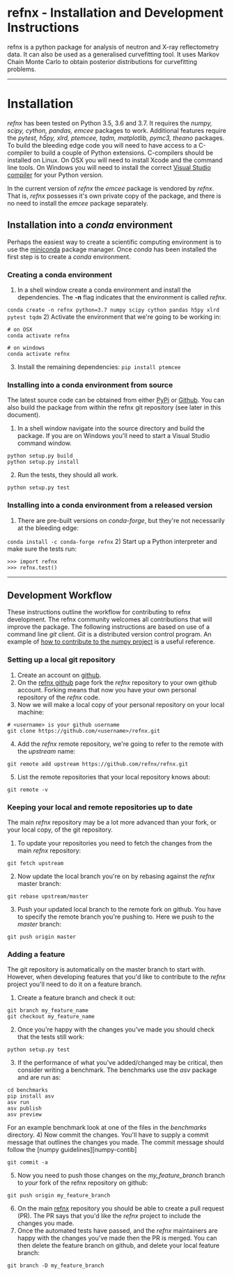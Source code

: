 # refnx - Installation and Development Instructions

refnx is a python package for analysis of neutron and X-ray reflectometry data.
It can also be used as a generalised curvefitting tool. It uses Markov Chain
Monte Carlo to obtain posterior distributions for curvefitting problems.

--------------
# Installation

*refnx* has been tested on Python 3.5, 3.6 and 3.7. It requires the *numpy,
scipy, cython, pandas, emcee* packages to work. Additional features require the
*pytest, h5py, xlrd, ptemcee, tqdm, matplotlib, pymc3, theano* packages.
To build the bleeding edge code you will need to have access to a C-compiler to
build a couple of Python extensions. C-compilers should be installed on Linux.
On OSX you will need to install Xcode and the command line tools. On Windows you
will need to install the correct [Visual Studio compiler][Visual-studio-compiler]
for your Python version.

In the current version of *refnx* the *emcee* package is vendored by *refnx*. That
is, *refnx* possesses it's own private copy of the package, and there is no need to
install the *emcee* package separately.

## Installation into a *conda* environment

Perhaps the easiest way to create a scientific computing environment is to use the
[miniconda][miniconda] package manager. Once *conda* has been installed the first
step is to create a *conda* environment.

### Creating a conda environment
 
  1) In a shell window create a conda environment and install the dependencies. The **-n** flag indicates that the environment is called *refnx*.
  
  ```conda create -n refnx python=3.7 numpy scipy cython pandas h5py xlrd pytest tqdm```
  2) Activate the environment that we're going to be working in:
  
  ```
  # on OSX
  conda activate refnx

  # on windows  
  conda activate refnx
  ```
  3) Install the remaining dependencies:
  ```pip install ptemcee```
 
### Installing into a conda environment from source

 The latest source code can be obtained from either [PyPi][PyPi] or [Github][github-refnx]. You can also build the package from within the refnx git repository (see later in this document).
  1) In a shell window navigate into the source directory and build the package. If you are on Windows you'll need to start a Visual Studio command window.
  ```
  python setup.py build
  python setup.py install
  ```
  2) Run the tests, they should all work.
  ```
  python setup.py test
  ```

### Installing into a conda environment from a released version

  1) There are pre-built versions on *conda-forge*, but they're not necessarily at the bleeding edge:
  
  ```conda install -c conda-forge refnx```
  2) Start up a Python interpreter and make sure the tests run:
  ```
  >>> import refnx
  >>> refnx.test()
  ```
 
-----------------------
## Development Workflow
 
These instructions outline the workflow for contributing to refnx development.
The refnx community welcomes all contributions that will improve the package.
The following instructions are based on use of a command line *git* client.
*Git* is a distributed version control program. An example of [how to contribute to the numpy project][numpy-contrib]
is a useful reference.

### Setting up a local git repository 
  1) Create an account on [github](https://github.com/).
  2) On the [refnx github][github-refnx] page fork the *refnx* repository to your own github account. Forking means that now you have your own personal repository of the *refnx* code.
  3) Now we will make a local copy of your personal repository on your local machine:
  ```
  # <username> is your github username
  git clone https://github.com/<username>/refnx.git
  ```
  4) Add the *refnx* remote repository, we're going to refer to the remote with the *upstream* name:
  ```
  git remote add upstream https://github.com/refnx/refnx.git
  ```
  5) List the remote repositories that your local repository knows about:
  ```
  git remote -v
  ```

### Keeping your local and remote repositories up to date
The main *refnx* repository may be a lot more advanced than your fork, or your local copy, of the git repository. 
  1) To update your repositories you need to fetch the changes from the main *refnx* repository:
  ```
  git fetch upstream
  ```
  2) Now update the local branch you're on by rebasing against the *refnx* master branch:
  ```
  git rebase upstream/master
  ```
  3) Push your updated local branch to the remote fork on github. You have to specify the remote branch you're pushing to. Here we push to the *master* branch:
  ```
  git push origin master
  ```

### Adding a feature
The git repository is automatically on the master branch to start with. However,
when developing features that you'd like to contribute to the *refnx* project
you'll need to do it on a feature branch.

  1) Create a feature branch and check it out:
  ```
  git branch my_feature_name
  git checkout my_feature_name
  ```
  2) Once you're happy with the changes you've made you should check that the tests still work:
  ```
  python setup.py test
  ```
  3) If the performance of what you've added/changed may be critical, then consider writing a benchmark. The benchmarks use
  the *asv* package and are run as:
  ```
  cd benchmarks
  pip install asv
  asv run
  asv publish
  asv preview
  ```
  For an example benchmark look at one of the files in the *benchmarks* directory.
  4) Now commit the changes. You'll have to supply a commit message that outlines the changes you made. The commit message should follow the [numpy guidelines][numpy-contib]
  ```
  git commit -a
  ```
  5) Now you need to push those changes on the *my_feature_branch* branch to *your* fork of the refnx repository on github:
  ```
  git push origin my_feature_branch
  ```
  6) On the main [refnx][github-refnx] repository you should be able to create a pull request (PR). The PR says that you'd like the *refnx* project to include the changes you made.
  7) Once the automated tests have passed, and the *refnx* maintainers are happy with the changes you've made then the PR is merged. You can then delete the feature branch on github, and delete your local feature branch:
  ```
  git branch -D my_feature_branch
  ```

   [PyPi]: <https://pypi.python.org/pypi/refnx>
   [github-refnx]: <https://github.com/refnx/refnx>
   [Visual-studio-compiler]: <https://wiki.python.org/moin/WindowsCompilers>
   [miniconda]: <https://conda.io/docs/install/quick.html>
   [numpy-contrib]: <https://docs.scipy.org/doc/numpy/dev/>